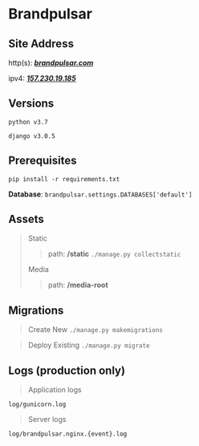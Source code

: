 # Brandpulsar

## Site Address
http(s): ***[brandpulsar.com](https://brandpulsar.com)***

ipv4: ***[157.230.19.185](http://157.230.19.185)***

## Versions

    python v3.7

    django v3.0.5


## Prerequisites

`pip install -r requirements.txt`

**Database**: `brandpulsar.settings.DATABASES['default']`

## Assets

>Static
>
>> path: **/static**
`./manage.py collectstatic`
>
>Media
>
>> path: **/media-root**


## Migrations

>Create New
`./manage.py makemigrations`

>Deploy Existing
`./manage.py migrate`

## Logs (production only)

>Application logs

    log/gunicorn.log

>Server logs

    log/brandpulsar.nginx.{event}.log

